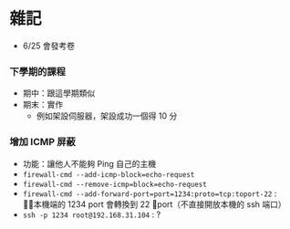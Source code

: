 # 雜記
* 6/25 會發考卷
### 下學期的課程
* 期中：跟這學期類似
* 期末：實作
    * 例如架設伺服器，架設成功一個得 10 分

### 增加 ICMP 屏蔽
* 功能：讓他人不能夠 Ping 自己的主機
* `firewall-cmd --add-icmp-block=echo-request`
* `firewall-cmd --remove-icmp=block=echo-request`
* `firewall-cmd --add-forward-port=port=1234:proto=tcp:toport-22` : 本機端的 1234 port 會轉換到 22 port（不直接開放本機的 ssh 端口）
* `ssh -p 1234 root@192.168.31.104` : ?